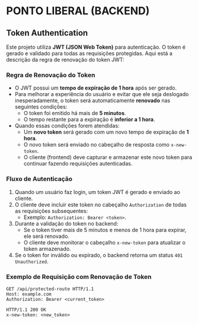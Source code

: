 # PONTO LIBERAL (BACKEND)

## Token Authentication

Este projeto utiliza **JWT (JSON Web Token)** para autenticação. O token é gerado e validado para todas as requisições protegidas. Aqui está a descrição da regra de renovação do token JWT:

### Regra de Renovação do Token

- O JWT possui um **tempo de expiração de 1 hora** após ser gerado.
- Para melhorar a experiência do usuário e evitar que ele seja deslogado inesperadamente, o token será automaticamente **renovado** nas seguintes condições:
  - O token foi emitido há mais de **5 minutos**.
  - O tempo restante para a expiração é **inferior a 1 hora**.
- Quando essas condições forem atendidas:
  - Um **novo token** será gerado com um novo tempo de expiração de **1 hora**.
  - O novo token será enviado no cabeçalho de resposta como `x-new-token`.
  - O cliente (frontend) deve capturar e armazenar este novo token para continuar fazendo requisições autenticadas.

### Fluxo de Autenticação

1. Quando um usuário faz login, um token JWT é gerado e enviado ao cliente.
2. O cliente deve incluir este token no cabeçalho `Authorization` de todas as requisições subsequentes:
   - Exemplo: `Authorization: Bearer <token>`.
3. Durante a validação do token no backend:
   - Se o token tiver mais de 5 minutos e menos de 1 hora para expirar, ele será renovado.
   - O cliente deve monitorar o cabeçalho `x-new-token` para atualizar o token armazenado.
4. Se o token for inválido ou expirado, o backend retorna um status `401 Unauthorized`.

### Exemplo de Requisição com Renovação de Token

```http
GET /api/protected-route HTTP/1.1
Host: example.com
Authorization: Bearer <current_token>

HTTP/1.1 200 OK
x-new-token: <new_token>
